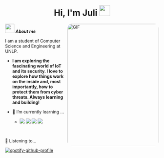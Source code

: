 <h1 align="center">Hi, I'm Juli <img src="https://media.giphy.com/media/hvRJCLFzcasrR4ia7z/giphy.gif" width="35"></h1>
<img align="right" alt="GIF" src="https://media4.giphy.com/media/v1.Y2lkPTc5MGI3NjExcTY2bnI2NmtjZDBvY2RhcTgzNDBjcDFlY3RpOWVmbWw3bTV6azZ1NyZlcD12MV9pbnRlcm5hbF9naWZfYnlfaWQmY3Q9Zw/gwjociZExlDqAJWXgO/giphy.gif" width="300" height="400" style="object-fit: cover; border-radius: 15px;" />

<img src="https://media.giphy.com/media/ObNTw8Uzwy6KQ/giphy.gif" width="30px">&nbsp;***About me***

I am a student of Computer Science and Engineering at UNLP. 
* **I am exploring the fascinating world of IoT and its security. I love to explore how things work on the inside and, most importantly, how to protect them from cyber threats. Always learning and building!**
- 🌱 I’m currently learning ...
  
  - <img src="https://img.shields.io/badge/python-3670A0?style=for-the-badge&logo=python&logoColor=ffdd54"> <img src="https://img.shields.io/badge/c++-%2300599C.svg?style=for-the-badge&logo=c%2B%2B&logoColor=white"> <img src="https://img.shields.io/badge/Arduino-00979D?style=for-the-badge&logo=arduino&logoColor=white">  <img src="https://img.shields.io/badge/ESP32-E7352C?style=for-the-badge&logo=espressif&logoColor=white"> 

&nbsp;

🎵 Listening to...

[![spotify-github-profile](https://spotify-github-profile.kittinanx.com/api/view?uid=31h6ivhnouzehxpfjtuchwjkp3rq&cover_image=true&theme=novatorem&show_offline=false&background_color=030303&interchange=true&bar_color=a34bc3&bar_color_cover=false)](https://spotify-github-profile.kittinanx.com/api/view?uid=31h6ivhnouzehxpfjtuchwjkp3rq&redirect=true)
